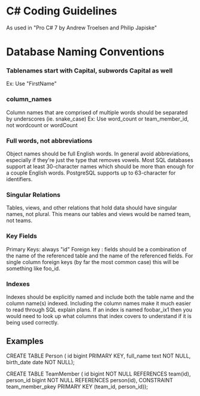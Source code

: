 # C# Coding Guidelines
As used in "Pro C# 7 by Andrew Troelsen and Philip Japiske"

# Database Naming Conventions
### Tablenames start with Capital, subwords Capital as well
Ex: Use "FirstName"

### column_names 
Column names that are comprised of multiple words should be separated by underscores (ie. snake_case)
Ex: Use word_count or team_member_id, not wordcount or wordCount

### Full words, not abbreviations
Object names should be full English words. In general avoid abbreviations, especially if they're just the type that removes vowels. Most SQL databases support at least 30-character names which should be more than enough for a couple English words. PostgreSQL supports up to 63-character for identifiers.

### Singular Relations
Tables, views, and other relations that hold data should have singular names, not plural. This means our tables and views would be named team, not teams.

### Key Fields
Primary Keys: always "id"
Foreign key : fields should be a combination of the name of the referenced table and the name of the referenced fields. For single column foreign keys (by far the most common case) this will be something like foo_id.

### Indexes
Indexes should be explicitly named and include both the table name and the column name(s) indexed. Including the column names make it much easier to read through SQL explain plans. If an index is named foobar_ix1 then you would need to look up what columns that index covers to understand if it is being used correctly.

## Examples
CREATE TABLE Person (
  id            bigint PRIMARY KEY,
  full_name     text NOT NULL,
  birth_date    date NOT NULL);

CREATE TABLE TeamMember (
  id       bigint NOT NULL REFERENCES team(id),
  person_id     bigint NOT NULL REFERENCES person(id),
  CONSTRAINT team_member_pkey PRIMARY KEY (team_id, person_id));


